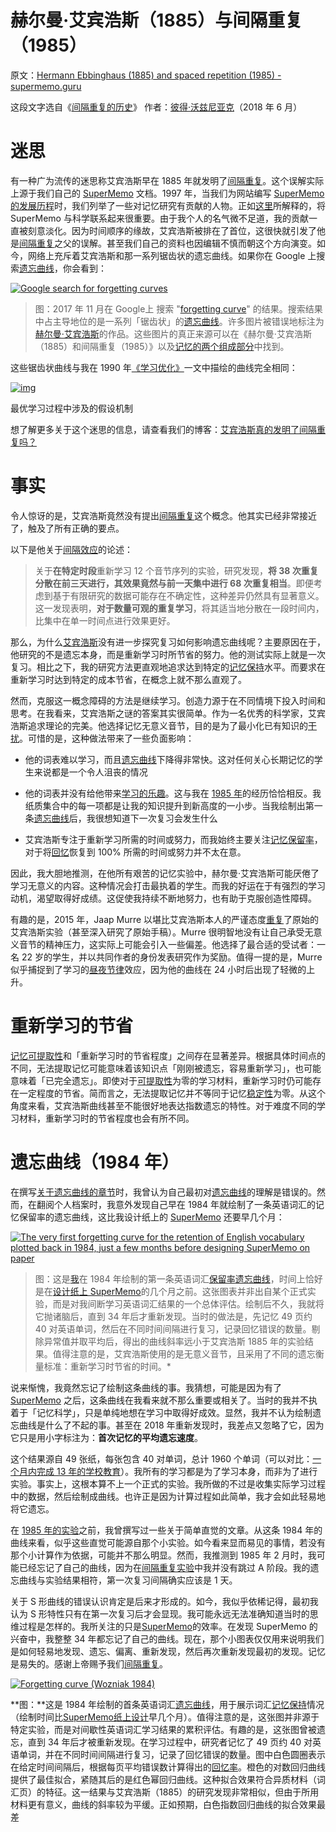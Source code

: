 # 赫尔曼·艾宾浩斯（1885）与间隔重复（1985）

原文：[Hermann Ebbinghaus (1885) and spaced repetition (1985) - supermemo.guru](https://supermemo.guru/wiki/Hermann_Ebbinghaus_(1885)_and_spaced_repetition_(1985))

这段文字选自《[间隔重复的历史](https://supermemo.guru/wiki/History_of_spaced_repetition)》 作者：[彼得·沃兹尼亚克](https://supermemo.guru/wiki/Piotr_Wozniak)（2018 年 6 月）

# 迷思

有一种广为流传的迷思称艾宾浩斯早在 1885 年就发明了[间隔重复](https://supermemo.guru/wiki/Spaced_repetition)。这个误解实际上源于我们自己的 [SuperMemo](https://supermemo.guru/wiki/SuperMemo) 文档。1997 年，当我们为网站编写 [SuperMemo 的发展历程](http://super-memory.com/english/history.htm)时，我们列举了一些对记忆研究有贡献的人物。正如[这里](https://supermemo.guru/wiki/Who_invented_the_name:_spaced_repetition%3F)所解释的，将 SuperMemo 与科学联系起来很重要。由于我个人的名气微不足道，我的贡献一直被刻意淡化。因为时间顺序的缘故，艾宾浩斯被排在了首位，这很快就引发了他是[间隔重复](https://supermemo.guru/wiki/Spaced_repetition)之父的误解。甚至我们自己的资料也因编辑不慎而朝这个方向演变。如今，网络上充斥着艾宾浩斯和那一系列锯齿状的遗忘曲线。如果你在 Google 上搜索[遗忘曲线](https://supermemo.guru/wiki/Forgetting_curve)，你会看到：

[![Google search for forgetting curves](https://supermemo.guru/images/thumb/8/8f/Google_search_for_forgetting_curves.jpg/400px-Google_search_for_forgetting_curves.jpg)](https://supermemo.guru/wiki/File:Google_search_for_forgetting_curves.jpg)

> 图：2017 年 11 月在 Google上 搜索 "[forgetting curve](https://supermemo.guru/wiki/Forgetting_curve)" 的结果。搜索结果中占主导地位的是一系列「锯齿状」的[遗忘曲线](https://supermemo.guru/wiki/Forgetting_curve)。许多图片被错误地标注为[赫尔曼·艾宾浩斯](https://en.wikipedia.org/wiki/Hermann_Ebbinghaus)的作品。这些图片的真正来源可以在《赫尔曼·艾宾浩斯（1885）和间隔重复（1985）》以及[记忆的两个组成部分](https://supermemo.guru/wiki/Two_components_of_memory)中找到。

这些锯齿状曲线与我在 1990 年[《学习优化》](https://supermemo.guru/wiki/Optimization_of_learning)一文中描绘的曲线完全相同：

[![img](https://supermemo.guru/images/thumb/0/0e/Hypothetical_mechanism_involved_in_the_process_of_optimal_learning.jpg/300px-Hypothetical_mechanism_involved_in_the_process_of_optimal_learning.jpg)](https://supermemo.guru/wiki/File:Hypothetical_mechanism_involved_in_the_process_of_optimal_learning.jpg)

最优学习过程中涉及的假设机制

想了解更多关于这个迷思的信息，请查看我们的博客：[艾宾浩斯真的发明了间隔重复吗？](http://www.supermemo.com/en/blog/did-ebbinghaus-invent-spaced-repetition)

# 事实

令人惊讶的是，艾宾浩斯竟然没有提出[间隔重复](https://supermemo.guru/wiki/Spaced_repetition)这个概念。他其实已经非常接近了，触及了所有正确的要点。

以下是他关于[间隔效应](https://supermemo.guru/wiki/Spacing_effect)的论述：

> 关于**在特定时段**重新学习 12 个音节序列的实验，研究发现，**将 38 次重复分散在前三天进行，其效果竟然与前一天集中进行 68 次重复相当**。即便考虑到基于有限研究的数据可能存在不确定性，这种差异仍然具有显著意义。这一发现表明，**对于数量可观的重复学习**，将其适当地分散在一段时间内，比集中在单一时间点进行效果更好。

那么，为什么[艾宾浩斯](https://supermemo.guru/wiki/Ebbinghaus)没有进一步探究复习如何影响遗忘曲线呢？主要原因在于，他研究的不是遗忘本身，而是重新学习时所节省的努力。他的测试实际上就是一次复习。相比之下，我的研究方法更直观地追求达到特定的[记忆保持](https://supermemo.guru/wiki/Retention)水平。而要求在重新学习时达到特定的成本节省，在概念上就不那么直观了。

然而，克服这一概念障碍的方法是继续学习。创造力源于在不同情境下投入时间和思考。在我看来，艾宾浩斯之谜的答案其实很简单。作为一名优秀的科学家，艾宾浩斯追求理论的完美。他选择记忆无意义音节，目的是为了最小化已有知识的[干扰](https://supermemo.guru/wiki/Interference)。可惜的是，这种做法带来了一些负面影响：

- 他的词表难以学习，而且[遗忘曲线](https://supermemo.guru/wiki/Forgetting_curve)下降得非常快。这对任何关心长期记忆的学生来说都是一个令人沮丧的情况

- 他的词表并没有给他带来[学习的乐趣](https://supermemo.guru/wiki/Pleasure_of_learning)。这与我在 [1985 年](https://supermemo.guru/wiki/Birthday_of_SuperMemo)的经历恰恰相反。我纸质集合中的每一项都是让我的知识提升到新高度的一小步。当我绘制出第一条[遗忘曲线](https://supermemo.guru/wiki/Forgetting_curve)后，我很想知道下一次复习会发生什么

- 艾宾浩斯专注于重新学习所需的时间或努力，而我始终主要关注[记忆保留率](https://supermemo.guru/wiki/Retention)，对于将[回忆](https://supermemo.guru/wiki/Recall)恢复到 100% 所需的时间或努力并不太在意。

因此，我大胆地推测，在他所有艰苦的记忆实验中，赫尔曼·艾宾浩斯可能厌倦了学习无意义的内容。这种情况会打击最执着的学生。而我的好运在于有强烈的学习动机，渴望取得好成绩。这促使我持续不断地努力，也有助于克服创造性障碍。

有趣的是，2015 年，Jaap Murre 以堪比艾宾浩斯本人的严谨态度[重复](http://journals.plos.org/plosone/article?id=10.1371/journal.pone.0120644)了原始的艾宾浩斯实验（甚至深入研究了原始手稿）。Murre 很明智地没有让自己承受无意义音节的精神压力，这实际上可能会引入一些偏差。他选择了最合适的受试者：一名 22 岁的学生，并以共同作者的身份发表研究作为奖励。值得一提的是，Murre 似乎捕捉到了学习的[昼夜节律](https://supermemo.guru/wiki/Circadian)效应，因为他的曲线在 24 小时后出现了轻微的上升。

# 重新学习的节省

[记忆可提取性](https://supermemo.guru/wiki/Retrievability)和「重新学习时的节省程度」之间存在显著差异。根据具体时间点的不同，无法提取记忆可能意味着该知识点「刚刚被遗忘，容易重新学习」，也可能意味着「已完全遗忘」。即使对于[可提取性](https://supermemo.guru/wiki/Retrievability)为零的学习材料，重新学习时仍可能存在一定程度的节省。简而言之，无法提取记忆并不等同于记忆[稳定性](https://supermemo.guru/wiki/Stability)为零。从这个角度来看，艾宾浩斯曲线甚至不能很好地表达指数遗忘的特性。对于难度不同的学习材料，重新学习时的节省程度也会有所不同。

# 遗忘曲线（1984 年）

在撰写[关于遗忘曲线的章节](https://supermemo.guru/wiki/Exponential_nature_of_forgetting)时，我曾认为自己最初对[遗忘曲线](https://supermemo.guru/wiki/Forgetting_curve)的理解是错误的。然而，在翻阅个人档案时，我意外发现自己早在 1984 年就绘制了一条英语词汇的记忆保留率的遗忘曲线，这比我设计纸上的 [SuperMemo](https://supermemo.guru/wiki/SuperMemo) 还要早几个月：

[![The very first forgetting curve for the retention of English vocabulary plotted back in 1984, just a few months before designing SuperMemo on paper](https://supermemo.guru/images/thumb/d/d0/Forgetting_curve_for_retention_of_English_vocabulary_%281984%29.jpg/600px-Forgetting_curve_for_retention_of_English_vocabulary_%281984%29.jpg)](https://supermemo.guru/wiki/File:Forgetting_curve_for_retention_of_English_vocabulary_(1984).jpg)

> 图：这是[我](https://supermemo.guru/wiki/Piotr_Wozniak)在 1984 年绘制的第一条英语词汇[保留率](https://supermemo.guru/wiki/Retention)[遗忘曲线](https://supermemo.guru/wiki/Forgetting_curve)，时间上恰好是在[设计纸上 SuperMemo](https://supermemo.guru/wiki/Birth_of_SuperMemo)的几个月之前。这张图表并非出自某个正式实验，而是对我间断学习英语词汇结果的一个总体评估。绘制后不久，我就将它抛诸脑后，直到 34 年后才重新发现。当时的做法是，先记忆 49 页约 40 对英语单词，然后在不同时间间隔进行复习，记录回忆错误的数量。剔除异常值并取平均后，得出的曲线斜率远小于艾宾浩斯 1885 年的实验结果。值得注意的是，艾宾浩斯使用的是无意义音节，且采用了不同的遗忘衡量标准：重新学习时节省的时间。*

说来惭愧，我竟然忘记了绘制这条曲线的事。我猜想，可能是因为有了 [SuperMemo](https://supermemo.guru/wiki/SuperMemo) 之后，这条曲线在我看来就不那么重要或相关了。当时的我并不执着于「记忆科学」，只是单纯地想在学习中取得好成效。显然，我并不认为绘制遗忘曲线是什么了不起的事。甚至在 2018 年重新发现时，我差点又忽略了它，因为它只是用小字标注为：**首次记忆的平均遗忘速度**。

这个结果源自 49 张纸，每张包含 40 对单词，总计 1960 个单词（可以对比：[一个月内完成 13 年的学校教育](https://supermemo.guru/wiki/13_years_of_school_in_a_month)）。我所有的学习都是为了学习本身，而非为了进行实验。事实上，这根本算不上一个正式的实验。我所做的不过是收集实际学习过程中的数据，然后绘制成曲线。也许正是因为计算过程如此简单，我才会如此轻易地将它遗忘。

在 [1985 年的实验](https://supermemo.guru/wiki/Birth_of_SuperMemo)之前，我曾撰写过一些关于简单直觉的文章。从这条 1984 年的曲线来看，似乎这些直觉可能源自那个小实验。如今看来显而易见的事情，若没有那个小计算作为依据，可能并不那么明显。然而，我推测到 1985 年 2 月时，我可能已经忘记了自己的曲线，因为在[间隔重复实验](https://supermemo.guru/wiki/The_birthday_of_spaced_repetition:_July_31,_1985)中我并没有跳过 A 阶段。我的遗忘曲线与实验结果相符，第一次复习间隔确实应该是 1 天。

关于 S 形曲线的错误认识肯定是后来才形成的。如今，我似乎依稀记得，最初我认为 S 形特性只有在第一次复习后才会显现。我可能永远无法准确知道当时的思维过程是怎样的。我所关注的只是[SuperMemo](https://supermemo.guru/wiki/SuperMemo)的效率。在发现 SuperMemo 的兴奋中，我整整 34 年都忘记了自己的曲线。现在，那个小图表仅仅用来说明我们是如何轻易地发现、遗忘、偏离、重新发现，然后再次重新发现最初的发现。记忆是易失的。感谢上帝赐予我们[间隔重复](https://supermemo.guru/wiki/Spaced_repetition)。

[![Forgetting curve (Wozniak 1984)](https://supermemo.guru/images/thumb/d/de/Forgetting_curve_%28Wozniak_1984%29.jpg/800px-Forgetting_curve_%28Wozniak_1984%29.jpg)](https://supermemo.guru/wiki/File:Forgetting_curve_(Wozniak_1984).jpg)

**图：**这是 1984 年绘制的首条英语词汇[遗忘曲线](https://supermemo.guru/wiki/Forgetting_curve)，用于展示词汇[记忆保持](https://supermemo.guru/wiki/Retention)情况（绘制时间比[SuperMemo纸上设计](https://supermemo.guru/wiki/Birth_of_SuperMemo)早几个月）。值得注意的是，这张图并非源于特定实验，而是对间歇性英语词汇学习结果的累积评估。有趣的是，这张图曾被遗忘，直到 34 年后才被重新发现。在学习过程中，研究者记忆了 49 页约 40 对英语单词，并在不同时间间隔进行复习，记录了回忆错误的数量。图中白色圆圈表示在给定时间间隔后，根据每页平均错误数计算得出的[回忆率](https://supermemo.guru/wiki/Recall)。橙色的对数回归曲线提供了最佳拟合，紧随其后的是红色幂回归曲线。这种拟合效果符合异质材料（词汇页）的特征。这一结果与艾宾浩斯（1885）的研究发现非常相似，但由于所用材料更有意义，曲线的斜率较为平缓。正如预期，白色指数回归曲线的拟合效果最差